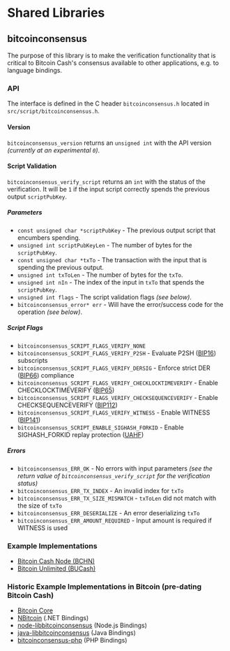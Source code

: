# Shared Libraries

## bitcoinconsensus

The purpose of this library is to make the verification functionality that is
critical to Bitcoin Cash's consensus available to other applications, e.g. to
language bindings.

### API

The interface is defined in the C header `bitcoinconsensus.h` located in
`src/script/bitcoinconsensus.h`.

#### Version

`bitcoinconsensus_version` returns an `unsigned int` with the API version
*(currently at an experimental `0`)*.

#### Script Validation

`bitcoinconsensus_verify_script` returns an `int` with the status of the verification.
It will be `1` if the input script correctly spends the previous output `scriptPubKey`.

##### Parameters

- `const unsigned char *scriptPubKey` - The previous output script that encumbers
  spending.
- `unsigned int scriptPubKeyLen` - The number of bytes for the `scriptPubKey`.
- `const unsigned char *txTo` - The transaction with the input that is spending
  the previous output.
- `unsigned int txToLen` - The number of bytes for the `txTo`.
- `unsigned int nIn` - The index of the input in `txTo` that spends the `scriptPubKey`.
- `unsigned int flags` - The script validation flags *(see below)*.
- `bitcoinconsensus_error* err` - Will have the error/success code for the
  operation *(see below)*.

##### Script Flags

- `bitcoinconsensus_SCRIPT_FLAGS_VERIFY_NONE`
- `bitcoinconsensus_SCRIPT_FLAGS_VERIFY_P2SH` - Evaluate P2SH ([BIP16](https://github.com/bitcoin/bips/blob/master/bip-0016.mediawiki))
  subscripts
- `bitcoinconsensus_SCRIPT_FLAGS_VERIFY_DERSIG` - Enforce strict DER ([BIP66](https://github.com/bitcoin/bips/blob/master/bip-0066.mediawiki))
  compliance
- `bitcoinconsensus_SCRIPT_FLAGS_VERIFY_CHECKLOCKTIMEVERIFY` - Enable CHECKLOCKTIMEVERIFY
  ([BIP65](https://github.com/bitcoin/bips/blob/master/bip-0065.mediawiki))
- `bitcoinconsensus_SCRIPT_FLAGS_VERIFY_CHECKSEQUENCEVERIFY` - Enable CHECKSEQUENCEVERIFY
  ([BIP112](https://github.com/bitcoin/bips/blob/master/bip-0112.mediawiki))
- `bitcoinconsensus_SCRIPT_FLAGS_VERIFY_WITNESS` - Enable WITNESS ([BIP141](https://github.com/bitcoin/bips/blob/master/bip-0141.mediawiki))
- `bitcoinconsensus_SCRIPT_ENABLE_SIGHASH_FORKID` - Enable SIGHASH_FORKID replay
  protection ([UAHF](https://gitlab.com/bitcoin-cash-node/bchn-sw/bitcoincash-upgrade-specifications/-/blob/master/spec/uahf-technical-spec.md#req-6-2-mandatory-signature-shift-via-hash-type))

##### Errors

- `bitcoinconsensus_ERR_OK` - No errors with input parameters *(see the return
  value of `bitcoinconsensus_verify_script` for the verification status)*
- `bitcoinconsensus_ERR_TX_INDEX` - An invalid index for `txTo`
- `bitcoinconsensus_ERR_TX_SIZE_MISMATCH` - `txToLen` did not match with the size
  of `txTo`
- `bitcoinconsensus_ERR_DESERIALIZE` - An error deserializing `txTo`
- `bitcoinconsensus_ERR_AMOUNT_REQUIRED` - Input amount is required if WITNESS is
  used

### Example Implementations

- [Bitcoin Cash Node (BCHN)](https://gitlab.com/bitcoin-cash-node/bitcoin-cash-node/-/blob/master/src/script/bitcoinconsensus.h)
- [Bitcoin Unlimited (BUCash)](https://github.com/BitcoinUnlimited/BitcoinUnlimited/blob/release/src/script/bitcoinconsensus.h)

### Historic Example Implementations in Bitcoin (pre-dating Bitcoin Cash)

- [Bitcoin Core](https://github.com/bitcoin/bitcoin/blob/master/src/script/bitcoinconsensus.h)
- [NBitcoin](https://github.com/NicolasDorier/NBitcoin/blob/master/NBitcoin/Script.cs#L814)
  (.NET Bindings)
- [node-libbitcoinconsensus](https://github.com/bitpay/node-libbitcoinconsensus)
  (Node.js Bindings)
- [java-libbitcoinconsensus](https://github.com/dexX7/java-libbitcoinconsensus)
  (Java Bindings)
- [bitcoinconsensus-php](https://github.com/Bit-Wasp/bitcoinconsensus-php) (PHP Bindings)
